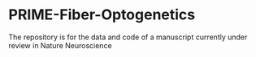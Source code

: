 # PRIME-Fiber-Optogenetics
The repository is for the data and code of a manuscript currently under review in Nature Neuroscience 
